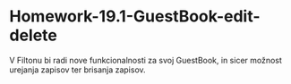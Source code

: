 # Homework-19.1-GuestBook-edit-delete

V Filtonu bi radi nove funkcionalnosti za svoj GuestBook, in sicer možnost urejanja zapisov ter brisanja zapisov.

